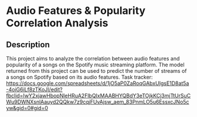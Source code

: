 # Audio Features & Popularity Correlation Analysis
## Description
This project aims to analyze the correlation between audio features and popularity of a songs on the Spotify music streaming platform. The model returned from this project can be used to predict the number of streams of a songs on Spotify based on its audio features.
Task tracker: https://docs.google.com/spreadsheets/d/1jO5aP0ZaRoqGAbxUIgsE1D8at5a-4oiG6iLf8zTKoJI/edit?fbclid=IwY2xjawHbopNleHRuA2FlbQIxMAABHYQBdY3eTOjkKCj3mjTtUrSuCWu9DWNXsnlAauyd2QQkw7z9cqjFUvAjsw_aem_83PnmLO5u6EssxcJNo5cyw&gid=0#gid=0
